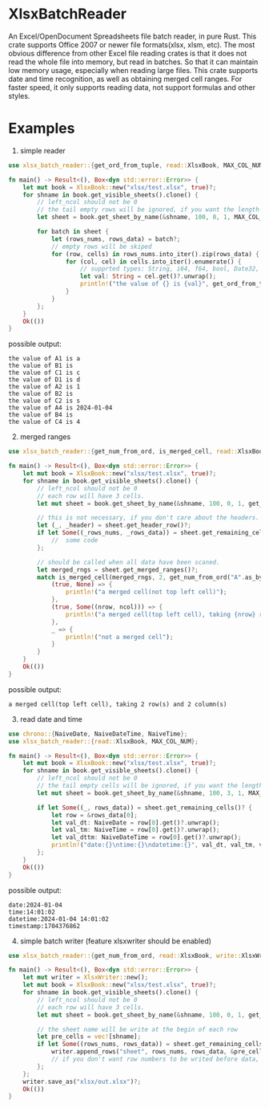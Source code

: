 # XlsxBatchReader
An Excel/OpenDocument Spreadsheets file batch reader, in pure Rust. This crate supports Office 2007 or newer file formats(xlsx, xlsm, etc). The most obvious difference from other Excel file reading crates is that it does not read the whole file into memory, but read in batches. So that it can maintain low memory usage, especially when reading large files.
This crate supports date and time recognition, as well as obtaining merged cell ranges. For faster speed, it only supports reading data, not support formulas and other styles.

# Examples
1. simple reader
```rust
use xlsx_batch_reader::{get_ord_from_tuple, read::XlsxBook, MAX_COL_NUM};

fn main() -> Result<(), Box<dyn std::error::Error>> {
    let mut book = XlsxBook::new("xlsx/test.xlsx", true)?;
    for shname in book.get_visible_sheets().clone() {
        // left_ncol should not be 0
        // the tail empty rows will be ignored, if you want the length of cells in each row is fixed, you can set right_ncol to a number not MAX_COL_NUM
        let sheet = book.get_sheet_by_name(&shname, 100, 0, 1, MAX_COL_NUM, false)?;

        for batch in sheet {
            let (rows_nums, rows_data) = batch?;
            // empty rows will be skiped
            for (row, cells) in rows_nums.into_iter().zip(rows_data) {
                for (col, cel) in cells.into_iter().enumerate() {
                    // supprted types: String, i64, f64, bool, Date32, Timestamp(v0.1.4), NaiveDate, NaiveDateTime(v0.1.2), NaiveTime(v0.1.2)
                    let val: String = cel.get()?.unwrap();   
                    println!("the value of {} is {val}", get_ord_from_tuple(row, (col+1) as u16)?);  
                }
            }
        };
    }
    Ok(())
}
```
possible output:
```text
the value of A1 is a  
the value of B1 is    
the value of C1 is c   
the value of D1 is d   
the value of A2 is 1   
the value of B2 is    
the value of C2 is s   
the value of A4 is 2024-01-04   
the value of B4 is    
the value of C4 is 4   
```

2. merged ranges
```rust
use xlsx_batch_reader::{get_num_from_ord, is_merged_cell, read::XlsxBook};

fn main() -> Result<(), Box<dyn std::error::Error>> {
    let mut book = XlsxBook::new("xlsx/test.xlsx", true)?;
    for shname in book.get_visible_sheets().clone() {
        // left_ncol should not be 0
        // each row will have 3 cells.
        let mut sheet = book.get_sheet_by_name(&shname, 100, 0, 1, get_num_from_ord("C".as_bytes())?, true)?;

        // this is not necessary, if you don't care about the headers.
        let (_, _header) = sheet.get_header_row()?;
        if let Some((_rows_nums, _rows_data)) = sheet.get_remaining_cells()? {
            //  some code
        }; 

        // should be called when all data have been scaned.
        let merged_rngs = sheet.get_merged_ranges()?;
        match is_merged_cell(merged_rngs, 2, get_num_from_ord("A".as_bytes())?) {
            (true, None) => {
                println!("a merged cell(not top left cell)");
            },
            (true, Some((nrow, ncol))) => {
                println!("a merged cell(top left cell), taking {nrow} row(s) and {ncol} column(s)");
            },
            _ => {
                println!("not a merged cell");
            }
        }
    }
    Ok(())
}
```
possible output:
```text
a merged cell(top left cell), taking 2 row(s) and 2 column(s)
```

3. read date and time
```rust
use chrono::{NaiveDate, NaiveDateTime, NaiveTime};
use xlsx_batch_reader::{read::XlsxBook, MAX_COL_NUM};

fn main() -> Result<(), Box<dyn std::error::Error>> {
    let mut book = XlsxBook::new("xlsx/test.xlsx", true)?;
    for shname in book.get_visible_sheets().clone() {
        // left_ncol should not be 0
        // the tail empty cells will be ignored, if you want the length of cells in each row is fixed, you can set right_ncol to a number not MAX_COL_NUM
        let mut sheet = book.get_sheet_by_name(&shname, 100, 3, 1, MAX_COL_NUM, false)?;

        if let Some((_, rows_data)) = sheet.get_remaining_cells()? {
            let row = &rows_data[0];
            let val_dt: NaiveDate = row[0].get()?.unwrap();
            let val_tm: NaiveTime = row[0].get()?.unwrap();
            let val_dttm: NaiveDateTime = row[0].get()?.unwrap();
            println!("date:{}\ntime:{}\ndatetime:{}", val_dt, val_tm, val_dttm);
        }; 
    }
    Ok(())
}
```
possible output:
```text
date:2024-01-04
time:14:01:02
datetime:2024-01-04 14:01:02
timestamp:1704376862
```

4. simple batch writer (feature xlsxwriter should be enabled)
```rust
use xlsx_batch_reader::{get_num_from_ord, read::XlsxBook, write::XlsxWriter};

fn main() -> Result<(), Box<dyn std::error::Error>> {
    let mut writer = XlsxWriter::new();
    let mut book = XlsxBook::new("xlsx/test.xlsx", true)?;
    for shname in book.get_visible_sheets().clone() {
        // left_ncol should not be 0
        // each row will have 3 cells.
        let mut sheet = book.get_sheet_by_name(&shname, 100, 0, 1, get_num_from_ord("C".as_bytes())?, true)?;

        // the sheet name will be write at the begin of each row
        let pre_cells = vec![shname];
        if let Some((rows_nums, rows_data)) = sheet.get_remaining_cells()? {
            writer.append_rows("sheet", rows_nums, rows_data, &pre_cells)?;
            // if you don't want row numbers to be writed before data, set nrows = vec![];
        }; 
    };
    writer.save_as("xlsx/out.xlsx")?;
    Ok(())
}
```